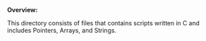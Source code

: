 **Overview:**

This directory consists of files that contains scripts written in C and includes Pointers, Arrays, and Strings.

